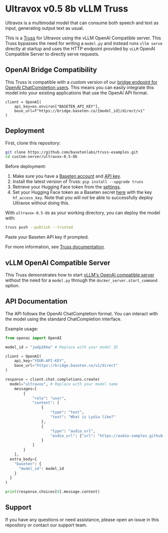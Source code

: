 # Ultravox v0.5 8b vLLM Truss

Ultravox is a multimodal model that can consume both speech and text as input, generating output text as usual.

This is a [Truss](https://truss.baseten.co/) for Ultravox using the vLLM OpenAI Compatible server. This Truss bypasses the need for writing a `model.py` and instead runs `vllm serve` directly at startup and uses the HTTP endpoint provided by `vLLM` OpenAI Compatible Server to directly serve requests.

## OpenAI Bridge Compatibility

This Truss is compatible with a *custom* version of our [bridge endpoint for OpenAI ChatCompletion users](https://docs.baseten.co/api-reference/openai). This means you can easily integrate this model into your existing applications that use the OpenAI API format.

```
client = OpenAI(
    api_key=os.environ["BASETEN_API_KEY"],
    base_url=f"https://bridge.baseten.co/{model_id}/direct/v1"
)
```

## Deployment

First, clone this repository:

```sh
git clone https://github.com/basetenlabs/truss-examples.git
cd custom-server/ultravox-0.5-8b
```

Before deployment:

1. Make sure you have a [Baseten account](https://app.baseten.co/signup) and [API key](https://app.baseten.co/settings/account/api_keys).
2. Install the latest version of Truss: `pip install --upgrade truss`
3. Retrieve your Hugging Face token from the [settings](https://huggingface.co/settings/tokens).
4. Set your Hugging Face token as a Baseten secret [here](https://app.baseten.co/settings/secrets) with the key `hf_access_key`. Note that you will *not* be able to successfully deploy Ultravox without doing this.

With `ultravox-0.5-8b` as your working directory, you can deploy the model with:

```sh
truss push --publish --trusted
```

Paste your Baseten API key if prompted.

For more information, see [Truss documentation](https://truss.baseten.co).

## vLLM OpenAI Compatible Server

This Truss demonstrates how to start [vLLM's OpenAI compatible server](https://docs.vllm.ai/en/latest/serving/openai_compatible_server.html) without the need for a `model.py` through the `docker_server.start_command` option.

## API Documentation

The API follows the OpenAI ChatCompletion format. You can interact with the model using the standard ChatCompletion interface.

Example usage:

```python
from openai import OpenAI

model_id = "jwdp26kw" # Replace with your model ID

client = OpenAI(
    api_key="YOUR-API-KEY",
    base_url="https://bridge.baseten.co/v1/direct"
)

response = client.chat.completions.create(
  model="ultravox", # Replace with your model name
    messages=[
        {
            "role": "user",
            "content": [
                {
                    "type": "text",
                    "text": "What is Lydia like?"
                },
                {
                    "type": "audio_url",
                    "audio_url": {"url": "https://audio-samples.github.io/samples/mp3/blizzard_tts_unbiased/sample-2/real.mp3"}
                }
            ]
        }
    ],
  extra_body={
    "baseten": {
      "model_id": model_id
    }
  }
)

print(response.choices[0].message.content)
```

## Support

If you have any questions or need assistance, please open an issue in this repository or contact our support team.
